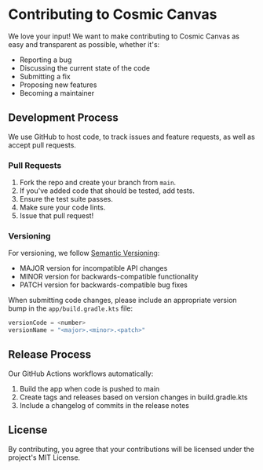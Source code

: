 # Contributing to Cosmic Canvas

We love your input! We want to make contributing to Cosmic Canvas as easy and transparent as possible, whether it's:

- Reporting a bug
- Discussing the current state of the code
- Submitting a fix
- Proposing new features
- Becoming a maintainer

## Development Process

We use GitHub to host code, to track issues and feature requests, as well as accept pull requests.

### Pull Requests

1. Fork the repo and create your branch from `main`.
2. If you've added code that should be tested, add tests.
3. Ensure the test suite passes.
4. Make sure your code lints.
5. Issue that pull request!

### Versioning

For versioning, we follow [Semantic Versioning](https://semver.org/):

- MAJOR version for incompatible API changes
- MINOR version for backwards-compatible functionality
- PATCH version for backwards-compatible bug fixes

When submitting code changes, please include an appropriate version bump in the `app/build.gradle.kts` file:

```kotlin
versionCode = <number>
versionName = "<major>.<minor>.<patch>"
```

## Release Process

Our GitHub Actions workflows automatically:

1. Build the app when code is pushed to main
2. Create tags and releases based on version changes in build.gradle.kts
3. Include a changelog of commits in the release notes

## License

By contributing, you agree that your contributions will be licensed under the project's MIT License.